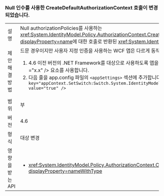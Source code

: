 ### <a name="calling-createdefaultauthorizationcontext-with-a-null-argument-has-changed"></a>Null 인수를 사용한 CreateDefaultAuthorizationContext 호출이 변경되었습니다.

|   |   |
|---|---|
|설명|Null authorizationPolicies를 사용하는 <xref:System.IdentityModel.Policy.AuthorizationContext.CreateDefaultAuthorizationContext(System.Collections.Generic.IList{System.IdentityModel.Policy.IAuthorizationPolicy})?displayProperty=name>에 대한 호출로 반환된 <xref:System.IdentityModel.Policy.AuthorizationContext?displayProperty=name>의 구현이 .NET Framework 4.6에서 변경되었습니다.|
|제안 해결 방법|드문 경우이지만 사용자 지정 인증을 사용하는 WCF 앱은 다르게 동작할 수 있습니다. 이러한 경우 두 가지 방법 중 하나로 이전 동작을 복원할 수 있습니다.<ol><li>4.6 이전 버전의 .NET Framework를 대상으로 사용하도록 앱을 다시 컴파일합니다. IIS 호스트 서비스의 경우 .NET Framework의 이전 버전을 대상으로 하려면 &lt;httpRuntime targetFramework =&quot;x.x&quot; /&gt; 요소를 사용합니다.</li><li>다음 줄을 app.config 파일의 <code>&lt;appSettings&gt;</code> 섹션에 추가합니다. <code>&lt;add key=&quot;appContext.SetSwitch:Switch.System.IdentityModel.EnableCachedEmptyDefaultAuthorizationContext&quot; value=&quot;true&quot; /&gt;</code></li></ol>|
|범위|부|
|버전|4.6|
|형식|대상 변경|
|영향을 받는 API|<ul><li><xref:System.IdentityModel.Policy.AuthorizationContext.CreateDefaultAuthorizationContext(System.Collections.Generic.IList{System.IdentityModel.Policy.IAuthorizationPolicy})?displayProperty=nameWithType></li></ul>|

